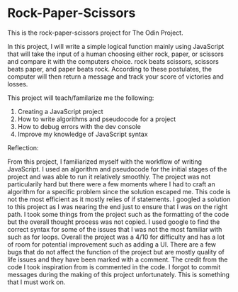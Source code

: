 # Rock-Paper-Scissors
This is the rock-paper-scissors project for The Odin Project.

In this project, I will write a simple logical function mainly using JavaScript that will 
take the input of a human choosing either rock, paper, or scissors and compare it with the computers
choice. rock beats scissors, scissors beats paper, and paper beats rock. According to these 
postulates, the computer will then return a message and track your score of victories and losses.

This project will teach/familarize me the following: 

1. Creating a JavaScript project
2. How to write algorithms and pseudocode for a project
3. How to debug errors with the dev console
4. Improve my knowledge of JavaScript syntax

Reflection:

From this project, I familiarized myself with the workflow of writing JavaScript. I used an algorithm and pseudocode for the initial stages of the project and was able to run it relatively smoothly. The project was not particularily hard but there were a few moments where I had to craft an algorithm for a specific problem since the solution escaped me. This code is not the most efficient as it mostly relies of if statements. I googled a solution to this project as I was nearing the end just to ensure that I was on the right path. I took some things from the project such as the formatting of the code but the overall thought process was not copied. I used google to find the correct syntax for some of the issues that I was not the most familiar with such as for loops. Overall the project was a 4/10 for difficulty and has a lot of room for potential improvement such as adding a UI. There are a few bugs that do not affect the function of the project but are mostly quality of life issues and they have been marked with a comment. The credit from the code I took inspiration from is commented in the code. I forgot to commit messages during the making of this project unfortunately. This is something that I must work on.
